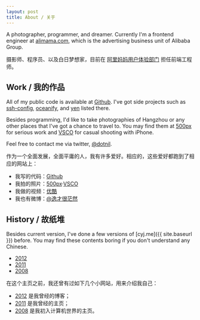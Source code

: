 ```yaml
---
layout: post
title: About / 关于
---
```



A photographer, programmer, and dreamer. Currently I'm a frontend engineer at
[alimama.com][alimama], which is the advertising business unit of Alibaba Group.

摄影师、程序员、以及白日梦想家，目前在 [阿里妈妈用户体验部门][1] 担任前端工程师。


## Work / 我的作品

All of my public code is available at [Github][github]. I've got side projects
such as [ssh-config][ssh-config], [oceanify][oceanify], and [yen][yen] listed
there.

Besides programming, I'd like to take photographies of Hangzhou or any other
places that I've got a chance to travel to. You may find them at [500px][500px]
for serious work and [VSCO][vsco] for casual shooting with iPhone.

Feel free to contact me via twitter, [@dotnil][twitter].

作为一个全面发展，全面平庸的人，我有许多爱好。相应的，这些爱好都跑到了相应的网站上：

- 我写的代码：[Github][github]
- 我拍的照片：[500px][500px]·[VSCO][vsco]
- 我做的视频：[优酷][2]
- 我也有微博：[@逸才很茫然][weibo]


## History / 故纸堆

Besides current version, I've done a few versions of [cyj.me]({{ site.baseurl }})
before. You may find these contents boring if you don't understand any Chinese.

- [2012][2012]
- [2011][2011]
- [2008][2008]

在这个主页之前，我还曾有过如下几个小网站，用来介绍我自己：

- [2012][2012] 是我曾经的博客；
- [2011][2011] 是我曾经的主页；
- [2008][2008] 是我初入计算机世界的主页。


[1]: http://mux.alimama.com
[2]: http://i.youku.com/u/UODA5NzU2MjQ=/videos
[2008]: http://cyj.me/2008
[2011]: http://cyj.me/2011
[2012]: http://cyj.me/2012
[500px]: https://500px.com/dotnil
[alimama]: http://www.alimama.com
[github]: https://github.com/dotnil
[oceanify]: https://github.com/dotnil/oceanify
[ssh-config]: https://github.com/dotnil/ssh-config
[vsco]: http://dotnil.vsco.co/
[weibo]: http://weibo.com/dotnil
[twitter]: https://twitter.com/dotnil
[yen]: https://github.com/dotnil/yen
